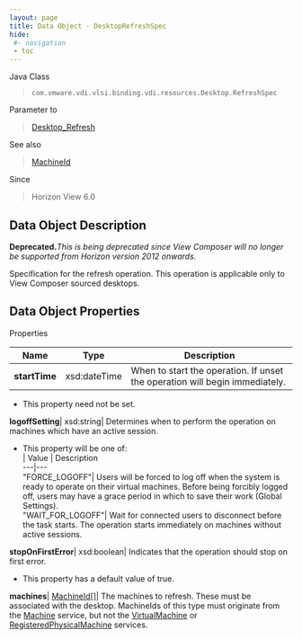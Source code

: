 ```yaml
---
layout: page
title: Data Object - DesktopRefreshSpec
hide:
 #- navigation
 - toc
---
```






Java Class  
> `com.vmware.vdi.vlsi.binding.vdi.resources.Desktop.RefreshSpec`

Parameter to  
> [Desktop_Refresh](vdi.resources.Desktop.md#refresh)

See also  
> [MachineId](vdi.entity.MachineId.md)

Since  
> Horizon View 6.0


## Data Object Description 

**Deprecated.**_This is being deprecated since View Composer will no longer be supported from Horizon version 2012 onwards._

Specification for the refresh operation. This operation is applicable only to View Composer sourced desktops. 

## Data Object Properties

Properties

Name |  Type |  Description   
---|---|---  
**startTime**|  xsd:dateTime|  When to start the operation. If unset the operation will begin immediately.   


 * This property need not be set.

  
**logoffSetting**|  xsd:string|  Determines when to perform the operation on machines which have an active session.   


  * This property will be one of:  
|  Value |  Description   
---|---  
"FORCE_LOGOFF"| Users will be forced to log off when the system is ready to operate on their virtual machines. Before being forcibly logged off, users may have a grace period in which to save their work (Global Settings).  
"WAIT_FOR_LOGOFF"| Wait for connected users to disconnect before the task starts. The operation starts immediately on machines without active sessions.  

  
**stopOnFirstError**|  xsd:boolean|  Indicates that the operation should stop on first error.   


  * This property has a default value of true.

  
**machines**| [MachineId[]](vdi.entity.MachineId.md)|  The machines to refresh. These must be associated with the desktop. MachineIds of this type must originate from the [Machine](vdi.resources.Machine.md) service, but not the [VirtualMachine](vdi.utils.virtualcenter.VirtualMachine.md) or [RegisteredPhysicalMachine](vdi.resources.RegisteredPhysicalMachine.md) services.   
  
  

  
